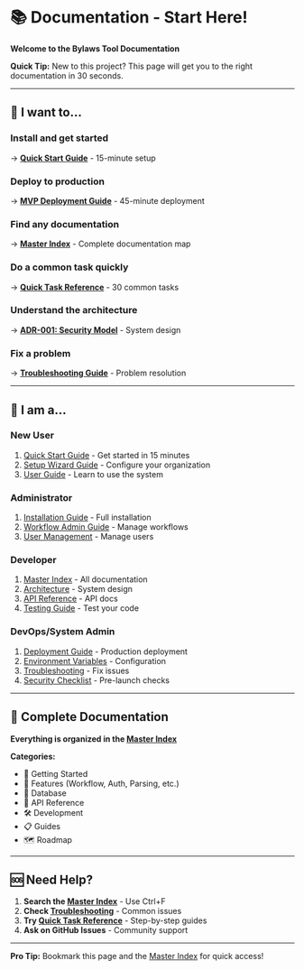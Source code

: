 # 📚 Documentation - Start Here!

**Welcome to the Bylaws Tool Documentation**

**Quick Tip:** New to this project? This page will get you to the right documentation in 30 seconds.

---

## 🚀 I want to...

### Install and get started
→ **[Quick Start Guide](QUICK_START_GUIDE.md)** - 15-minute setup

### Deploy to production
→ **[MVP Deployment Guide](MVP_DEPLOYMENT_GUIDE.md)** - 45-minute deployment

### Find any documentation
→ **[Master Index](MASTER_INDEX.md)** - Complete documentation map

### Do a common task quickly
→ **[Quick Task Reference](QUICK_TASK_REFERENCE.md)** - 30 common tasks

### Understand the architecture
→ **[ADR-001: Security Model](ADR-001-RLS-SECURITY-MODEL.md)** - System design

### Fix a problem
→ **[Troubleshooting Guide](TROUBLESHOOTING.md)** - Problem resolution

---

## 👤 I am a...

### New User
1. [Quick Start Guide](QUICK_START_GUIDE.md) - Get started in 15 minutes
2. [Setup Wizard Guide](SETUP_WIZARD_USER_GUIDE.md) - Configure your organization
3. [User Guide](WORKFLOW_USER_GUIDE.md) - Learn to use the system

### Administrator
1. [Installation Guide](INSTALLATION_GUIDE.md) - Full installation
2. [Workflow Admin Guide](WORKFLOW_ADMIN_GUIDE.md) - Manage workflows
3. [User Management](USER_ROLES_AND_PERMISSIONS.md) - Manage users

### Developer
1. [Master Index](MASTER_INDEX.md) - All documentation
2. [Architecture](ADR-001-RLS-SECURITY-MODEL.md) - System design
3. [API Reference](WORKFLOW_API_REFERENCE.md) - API docs
4. [Testing Guide](TESTING_CHECKLIST.md) - Test your code

### DevOps/System Admin
1. [Deployment Guide](MVP_DEPLOYMENT_GUIDE.md) - Production deployment
2. [Environment Variables](ENVIRONMENT_VARIABLES.md) - Configuration
3. [Troubleshooting](TROUBLESHOOTING.md) - Fix issues
4. [Security Checklist](SECURITY_CHECKLIST.md) - Pre-launch checks

---

## 📖 Complete Documentation

**Everything is organized in the [Master Index](MASTER_INDEX.md)**

**Categories:**
- 📘 Getting Started
- 🎯 Features (Workflow, Auth, Parsing, etc.)
- 💾 Database
- 🔌 API Reference
- 🛠️ Development
- 📋 Guides
- 🗺️ Roadmap

---

## 🆘 Need Help?

1. **Search the [Master Index](MASTER_INDEX.md)** - Use Ctrl+F
2. **Check [Troubleshooting](TROUBLESHOOTING.md)** - Common issues
3. **Try [Quick Task Reference](QUICK_TASK_REFERENCE.md)** - Step-by-step guides
4. **Ask on GitHub Issues** - Community support

---

**Pro Tip:** Bookmark this page and the [Master Index](MASTER_INDEX.md) for quick access!
